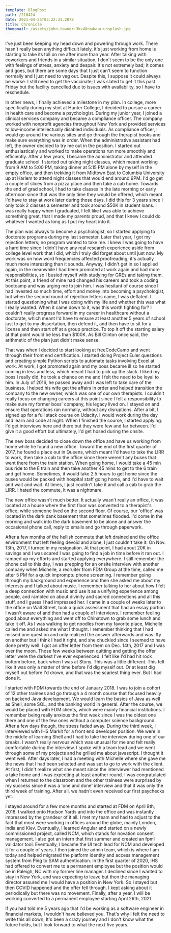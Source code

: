 ```yaml
---
template: BlogPost
path: /210424
date: 2021-04-25T03:22:31.207Z
title: Chronicle
thumbnail: /assets/john-towner-3kv48ns4wuu-unsplash.jpg
---
```

I've just been keeping my head down and powering through work.  There hasn't really been anything difficult lately, it's just working from home is starting to take its toll on me after more than year.  After talking with coworkers and friends in a similar situation, I don't seem to be the only one with feelings of stress, anxiety and despair.  It's not extremely bad; it comes and goes, but there are some days that I just can't seem to function normally and I just need to veg out.  Despite this, I suppose it could always be worse.  I still need to get the vaccinate; I was slated to get it this past Friday but the facility cancelled due to issues with availability, so I have to reschedule.

In other news, I finally achieved a milestone in my plan.  In college, more specifically during my stint at Hunter College, I decided to pursue a career in health care and become a psychologist.  During my junior year, I joined a clinical services company and became a compliance officer.  The company worked with nonprofit agencies throughout New York and provided services to low-income intellectually disabled individuals.  As compliance officer, I would go around the various sites and go through the therapist books and make sure everything was in order.  When the administrative assistant had left, the owner decided to try me out in the position.  I started out enthusiastically and worked to make operations run more smoothly and efficiently.  After a few years, I became the administrator and attended graduate school.  I started out taking night classes, which meant working from 9 AM to 5:00 PM, taking dinner at 5:15 PM alone by myself in the empty office, and then trekking it from Midtown East to Columbia University up at Harlem to attend night classes that would end around 9PM.  I'd go get a couple of slices from a pizza place and then take a cab home.  Towards the end of grad school, I had to take classes in the late morning or early afternoon since that was the only time they would be offered, which meant I'd have to stay at work later during those days.  I did this for 3 years since I only took 2 classes a semester and took around $50K in student loans.  I was really happy when I graduated, I felt like I was able to achieve something great, that I made my parents proud, and that I knew I could do whatever I wanted as long as I put my heart into it.  

The plan was always to become a psychologist, so I started applying to doctorate programs during my last semester.  Later that year, I got my rejection letters; no program wanted to take me.  I knew I was going to have a hard time since I didn't have any real research experience aside from college level work that I did, which I truly did forget about until just now.  My work was on how word frequencies affected proofreading; it's actually much more interesting than it sounds.  Anyway, I didn't get in so I applied again, in the meanwhile I had been promoted at work again and had more responsibilities, so I busied myself with studying for GREs and taking them.  At this point, a friend of mine had changed his careers and took a coding bootcamp and was urging me to join him.  I was hesitant of course since I had invested so much time, effort and money into becoming a psychologist, but when the second round of rejection letters came, I was deflated.  I started questioning what I was doing with my life and whether this was what I really wanted.  When it came down to it, was this worth fighting for?  I couldn't really progress forward in my career in healthcare without a doctorate, which meant I'd have to ensure at least another 5 years of school just to get to my dissertation, then defend it, and then have to sit for a license and then start off at a group practice.  To top it off the starting salary at that point would be less than $100K.  As Bill Clinton once said, the arithmetic of the plan just didn't make sense.

That was when I decided to start looking at freeCodeCamp and went through their front end certification. I started doing Project Euler questions and creating simple Python scripts to automate tasks involving Excel at work.  At work, I got promoted again and my boss became ill so he started coming in less and less, which meant I had to pick up the slack.  I liked my boss I really did, he took a chance on me and I felt the need to be loyal to him.  In July of 2016, he passed away and I was left to take care of the business.  I helped his wife get the affairs in order and helped transition the company to the new owner, which was one of our own therapists.  I couldn't really focus on changing careers at this point since I felt a responsibility to make sure my former boss' company, his legacy lived on.  I stayed on and ensure that operations ran normally, without any disruptions. After a bit, I signed up for a full stack course on Udacity.  I would work during the day and learn and code at night.  When I finished the course, I started applying.  I'd get interviews here and there but they were few and far between.  I'd give it a good effort but ultimately, I'd get hosed during the onsite. 

The new boss decided to close down the office and have us working from home while he found a new office.  Toward the end of the first quarter of 2017, he found a place out in Queens, which meant I'd have to take the LIRR to work, then take a cab to the office since there weren't any buses that went there from the train station.  When going home, I would take a 45 min bus ride to the E train and then take another 45 mins to get to the 6 train and get home.  Sometimes, it would take 2.5 hours to get home since the buses would be packed with hospital staff going home, and I'd have to wait and wait and wait.  At times, I just couldn't take it and call a cab to grab the LIRR.        I hated the commute, it was a nightmare.

The new office wasn't much better.  It actually wasn't really an office, it was located at a house where the first floor was converted to a therapist's office, while someone lived on the second floor.  Of course, our 'office' was located in the dark dank basement that sometimes flooded.  I'd come in the morning and walk into the dark basement to be alone and answer the occasional phone call, reply to emails and go through paperwork. 

After a few months of the hellish commute that left drained and the office environment that left feeling devoid and alone, I just couldn't take it.  On Nov. 13th, 2017, I turned in my resignation.  At that point, I had about 20K in savings and I was scared I was going to find a job in time before it ran out.  I ramped up my efforts and started applying everywhere.  I still remember the phone call to this day, I was prepping for an onsite interview with another company when Michelle, a recruiter from FDM Group at the time, called me after 5 PM for a quick impromptu phone screening.  I remember going through my background and experience and then she asked me about my interests and I talked about music.  I remember talking to her about how I felt a deep connection with music and use it as a unifying experience among people, and rambled on about divinity and sacred connections and all this stuff, and I guess I had impressed her.  I came in a couple of weeks later to the office on Wall Street, took a quick assessment that had an essay portion I wasn't aware of and then had a couple of interviews.  I remember feeling good about everything and went off to Chinatown to grab some lunch and take it off.  As I was walking to get noodles from my favorite place, Michelle called me and asked me what I thought.  I remember thinking that I had missed one question and only realized the answer afterwards and was iffy on another but I think I had it right, and she chuckled since I seemed to have done pretty well.  I got an offer letter from them on Dec. 14th, 2017 and I was over the moon.  Those few weeks between quitting and getting the offer letter were the darkest I've ever experienced.  I felt like I'd had hit rock bottom before, back when I was at Stony.  This was a little different.  This felt like it was only a matter of time before I'd dig myself out.  Or at least dig myself out before I'd drown, and that was the scariest thing ever.  But I had done it.

I started with FDM towards the end of January 2018.  I was to join a cohort of 12 other trainees and go through a 4 month course that focused heavily on backend Java development.  We would learn the basics of Java as well as Shell, some SQL, and the banking world in general.  After the course, we would be placed with FDM clients, which were mainly financial institutions.  I remember being really anxious the first week since I was the oldest one there and one of the few ones without a computer science background.  After a few days though, the stress faded away.  During the third week, I interviewed with IHS Markit for a front end developer position.  We were in the middle of learning Shell and I had to take the interview during one of our breaks.  I wasn't really nervous which was unusual for me and felt really comfortable during the interview.  I spoke with a team lead and we went through some of my projects and he grilled me about javascript.  I thought it went well.  After days later, I had a meeting with Michelle where she gave me the news that I had been selected and was set to go to work with the client.  At first, I didn't realize what she meant since the interviewer had mentioned a take home and I was expecting at least another round.  I was congratulated when I returned to the classroom and the other trainees were surprised by my success since it was a 'one and done' interview and that it was only the third week of training.  After all, we hadn't even received our first paychecks yet.  

I stayed around for a few more months and started at FDM on April 9th, 2018.  I walked onto Hudson Yards and into the office and was instantly impressed by the grandeur of it all.  I met my team and had to adjust to the fact that most were working in offices around the globe, mainly London, India and Kiev.  Eventually, I learned Angular and started on a newly commissioned project, called NCM, which stands for novation consent management.  I also got an intern that first summer and created an fpml validator tool.  Eventually, I became the UI tech lead for NCM and developed it for a couple of years.  I then joined the admin team, which is where I am today and helped migrated the platform identity and access management system from Ping to SAM authentication.  In the first quarter of 2020, IHS had offered to convert me to a permanent employee but the position would be in Raleigh, NC with my former line manager.  I declined since I wanted to stay in New York, and was expecting to leave but then the managing director assured me I would have a position in New York. So I stayed but then COVID happened and the offer fell through.  I kept asking about it periodically but there was no movement.  Finally, after a year, I will be working converted to a permanent employee starting April 26th, 2021.

If you had told me 5 years ago that I'd be working as a software engineer in financial markets, I wouldn't have believed you.  That's why I felt the need to write this all down; It's been a crazy journey and I don't know what the future holds, but I look forward to what the next five years.